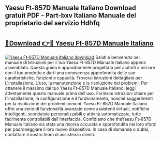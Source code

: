 ## Yaesu Ft-857D Manuale Italiano Download gratuit PDF - Part-bxv Italiano Manuale del proprietario del servizio Hdhfq

# <h2><a href="http://dfgpqm5.blite.top/?on=Yaesu+Ft-857D+Manuale+Italiano">🔗Download 👉🔴 Yaesu Ft-857D Manuale Italiano</a></h2>

[![Yaesu Ft-857D Manuale Italiano download](https://i.imgur.com/lujVjoI.png)](http://dfgpqm5.blite.top/?on=Yaesu+Ft-857D+Manuale+Italiano)
Saluti e benvenuto nel manuale di Istruzioni per il tuo Yaesu Ft-857D Manuale Italiano appena assemblato. Questa guida è appositamente progettata per aiutarti a iniziare con il tuo prodotto e darti una conoscenza approfondita delle sue caratteristiche, funzioni e capacità. Troverai istruzioni dettagliate per L'installazione, L'uso, la manutenzione e la risoluzione dei problemi. Per ottenere il massimo dal tuo Yaesu Ft-857D Manuale Italiano, leggi attentamente questo manuale prima dell'uso. Fornisce istruzioni chiare per L'installazione, la configurazione e il funzionamento, nonché suggerimenti per la risoluzione dei problemi comuni. Yaesu Ft-857D Manuale Italiano offre una serie di funzionalità avanzate come assistenti virtuali, notifiche intelligenti, scorciatoie personalizzabili e attività automatizzate, tutte facilmente controllabili dall'interfaccia. Confidiamo che theYaesu Ft-857D Manuale Italiano sia stata una risorsa accurata e approfondita nei loro sforzi per padroneggiare il loro nuovo dispositivo. In caso di domande o dubbi, contattare il nostro team di assistenza clienti.
